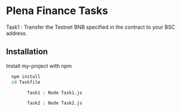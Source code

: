 # Plena Finance Tasks

Task1 : Transfer the Testnet BNB specified in the contract to your BSC address.





## Installation

Install my-project with npm

```bash
  npm install 
  cd Taskfile

        Task1 : Node Task1.js

        Task2 : Node Task2.js


```
